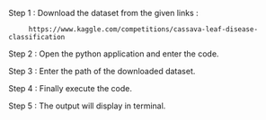 Step 1 : Download the dataset from the given links :   

         https://www.kaggle.com/competitions/cassava-leaf-disease-classification 

Step 2 : Open the python application and enter the code.

Step 3 : Enter the path of the downloaded dataset.

Step 4 : Finally execute the code.

Step 5 : The output will display in terminal.
